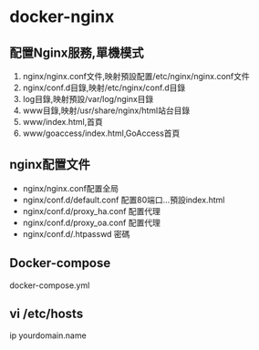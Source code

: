 # docker-nginx
## 配置Nginx服務,單機模式
1. nginx/nginx.conf文件,映射預設配置/etc/nginx/nginx.conf文件
2. nginx/conf.d目錄,映射/etc/nginx/conf.d目錄
3. log目錄,映射預設/var/log/nginx目錄
4. www目錄,映射/usr/share/nginx/html站台目錄
5. www/index.html,首頁
6. www/goaccess/index.html,GoAccess首頁

## nginx配置文件
+ nginx/nginx.conf配置全局
+ nginx/conf.d/default.conf 配置80端口...預設index.html
+ nginx/conf.d/proxy_ha.conf 配置代理
+ nginx/conf.d/proxy_oa.conf 配置代理
+ nginx/conf.d/.htpasswd 密碼

## Docker-compose
docker-compose.yml

## vi /etc/hosts
ip yourdomain.name
